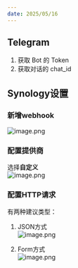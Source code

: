 ```yaml
---
date: 2025/05/16
---
```

## Telegram
1. 获取 Bot 的 Token
2. 获取对话的 chat_id

## Synology设置
### 新增webhook
![image.png](https://4b5aa40.webp.li/synology-webhook.png)

### 配置提供商
选择**自定义**  
![image.png](https://4b5aa40.webp.li/synology-webhookURL.png)

### 配置HTTP请求
有两种建议类型：  
1. JSON方式  
![image.png](https://4b5aa40.webp.li/synology-webhook-json.png)  

2. Form方式  
![image.png](https://4b5aa40.webp.li/synology-webhook-form.png)  